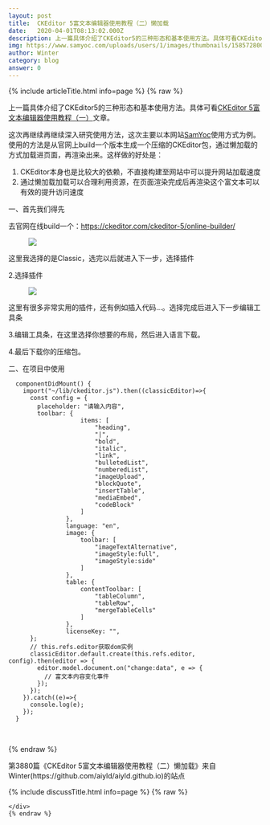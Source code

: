 ```yaml
---
layout: post
title:  CKEditor 5富文本编辑器使用教程（二）懒加载
date:   2020-04-01T08:13:02.000Z
description: 上一篇具体介绍了CKEditor5的三种形态和基本使用方法。具体可看CKEditor 5富文本编辑器使用教程（一）文章。这次再继续再继续深入研究使用方法，这...
img: https://www.samyoc.com/uploads/users/1/images/thumbnails/1585728002470.png
author: Winter
category: blog
answer: 0
---
```

<div class="article-root">
  <div class="article">
    {% include articleTitle.html info=page %}
    {% raw %}
    <div class="article-content"><p>上一篇具体介绍了CKEditor5的三种形态和基本使用方法。具体可看<a href="https://www.samyoc.com/single/137">CKEditor 5富文本编辑器使用教程（一）</a>文章。</p><p>这次再继续再继续深入研究使用方法，这次主要以本网站<a href="https://www.samyoc.com/">SamYoc</a>使用方式为例。使用的方法是从官网上build一个版本生成一个压缩的CKEditor包，通过懒加载的方式加载进页面，再渲染出来。这样做的好处是：</p><ol><li>CKEditor本身也是比较大的依赖，不直接构建至网站中可以提升网站加载速度</li><li>通过懒加载加载可以合理利用资源，在页面渲染完成后再渲染这个富文本可以有效的提升访问速度</li></ol><p>一、首先我们得先</p><p>去官网在线build一个：<a href="https://ckeditor.com/ckeditor-5/online-builder/">https://ckeditor.com/ckeditor-5/online-builder/</a></p><figure class="image"><img src="https://www.samyoc.com/uploads/users/1/images/1585728002470.png"></figure><p>这里我选择的是Classic，选完以后就进入下一步，选择插件</p><p>2.选择插件</p><figure class="image"><img src="https://www.samyoc.com/uploads/users/1/images/1585728091658.png"></figure><p>这里有很多非常实用的插件，还有例如插入代码...。选择完成后进入下一步编辑工具条</p><p>3.编辑工具条，在这里选择你想要的布局，然后进入语言下载。</p><p>4.最后下载你的压缩包。</p><p>二、在项目中使用</p><pre><code class="language-javascript">  componentDidMount() {
    import("~/lib/ckeditor.js").then((classicEditor)=&gt;{
      const config = {
        placeholder: "请输入内容",
        toolbar: {
					items: [
						"heading",
						"|",
						"bold",
						"italic",
						"link",
						"bulletedList",
						"numberedList",
						"imageUpload",
						"blockQuote",
						"insertTable",
						"mediaEmbed",
						"codeBlock"
					]
				},
				language: "en",
				image: {
					toolbar: [
						"imageTextAlternative",
						"imageStyle:full",
						"imageStyle:side"
					]
				},
				table: {
					contentToolbar: [
						"tableColumn",
						"tableRow",
						"mergeTableCells"
					]
				},
				licenseKey: "",
      };
      // this.refs.editor获取dom实例
      classicEditor.default.create(this.refs.editor, config).then(editor =&gt; {
        editor.model.document.on("change:data", e =&gt; {
          // 富文本内容变化事件
        });
      });
    }).catch((e)=&gt;{
      console.log(e);
    });
  }</code></pre><p>&nbsp;</p></div>
    {% endraw %}
  </div>
  <p class="winter_mark">第3880篇《CKEditor 5富文本编辑器使用教程（二）懒加载》来自Winter(https://github.com/aiyld/aiyld.github.io)的站点</p>
  <div class="discuss-wrapper">
    {% include discussTitle.html info=page %}
    {% raw %}
    <div class="discuss-list">
    
    </div>
    {% endraw %}
  </div>
<div>
